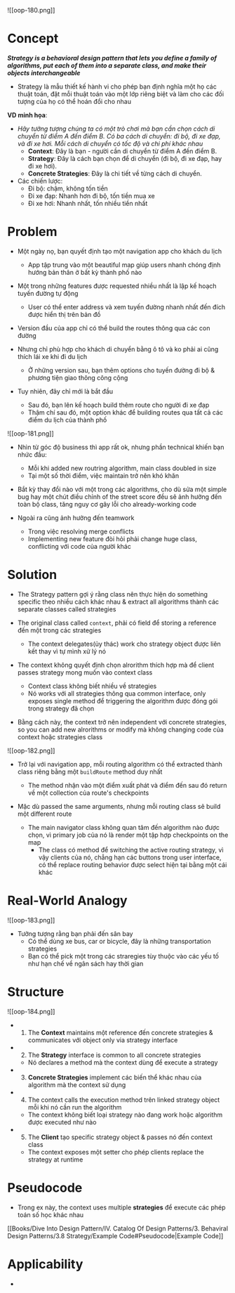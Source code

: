 
![[oop-180.png]]


# Concept

***Strategy is a behavioral design pattern that lets you define a family of algorithms, put each of them into a separate class, and make their objects interchangeable***

- Strategy là mẫu thiết kế hành vi cho phép bạn định nghĩa một họ các thuật toán, đặt mỗi thuật toán vào một lớp riêng biệt và làm cho các đối tượng của họ có thể hoán đổi cho nhau

 **VD minh họa**:
- *Hãy tưởng tượng chúng ta có một trò chơi mà bạn cần chọn cách di chuyển từ điểm A đến điểm B. Có ba cách di chuyển: đi bộ, đi xe đạp, và đi xe hơi. Mỗi cách di chuyển có tốc độ và chi phí khác nhau*
	- **Context**: Đây là bạn - người cần di chuyển từ điểm A đến điểm B.
	- **Strategy**: Đây là cách bạn chọn để di chuyển (đi bộ, đi xe đạp, hay đi xe hơi).
	- **Concrete Strategies**: Đây là chi tiết về từng cách di chuyển.
- Các chiến lược:
	- Đi bộ: chậm, không tốn tiền
	- Đi xe đạp: Nhanh hơn đi bộ, tốn tiền mua xe
	- Đi xe hơi: Nhanh nhất, tốn nhiều tiền nhất

# Problem

- Một ngày nọ, bạn quyết định tạo một navigation app cho khách du lịch
	- App tập trung vào một beautiful map giúp users nhanh chóng định hướng bản thân ở bất kỳ thành phố nào
- Một trong những features được requested nhiều nhất là lập kế hoạch tuyến đường tự động
	- User có thể enter address và xem tuyến đường nhanh nhất đến đích được hiển thị trên bản đồ
	
- Version đầu của app chỉ có thể build the routes thông qua các con đường
 - Nhưng chỉ phù hợp cho khách di chuyển bằng ô tô và ko phải ai cũng thích lái xe khi đi du lịch
	- Ở những version sau, bạn thêm options cho tuyến đường đi bộ & phương tiện giao thông công cộng
	
- Tuy nhiên, đây chỉ mới là bắt đầu
	- Sau đó, bạn lên kế hoạch build thêm route cho người đi xe đạp
	- Thậm chí sau đó, một option khác để building routes qua tất cả các điểm du lịch của thành phố
	

![[oop-181.png]]

- Nhìn từ góc độ business thì app rất ok, nhưng phần technical khiến bạn nhức đầu:
	- Mỗi khi added new routring algorithm, main class doubled in size
	- Tại một số thời điểm, việc maintain trở nên khó khăn
	
- Bắt kỳ thay đổi nào với một trong các algorithms, cho dù sửa một simple bug hay một chút điều chỉnh of the street score đều sẽ ảnh hưởng đến toàn bộ class, tăng nguy cơ gây lỗi cho already-working code

-  Ngoài ra cũng ảnh hưởng đến teamwork
	- Trong việc resolving merge conflicts
	- Implementing new feature đòi hỏi phải change huge class, conflicting với code của người khác

# Solution

- The Strategy pattern gợi ý rằng class nên thực hiện do something specific theo nhiều cách khác nhau & extract all algorithms thành các separate classes called strategies

- The original class called `context`, phải có field để storing a reference đến một trong các strategies 
	- The context delegates(ủy thác) work cho strategy object được liên kết thay vì tự mình xử lý nó

- The context không quyết định chọn alrorithm thích hợp mà để client passes strategy mong muốn vào context class
	- Context class không biết nhiều về strategies
	- Nó works với all strategies thông qua common interface, only exposes single method để triggering the algorithm được đóng gói trong strategy đã chọn
	
- Bằng cách này, the context trở nên independent với concrete strategies, so you can add new alrorithms or modify mà không changing code của context hoặc strategies class

![[oop-182.png]]

- Trở lại với navigation app, mỗi routing algorithm có thể extracted thành class riêng bằng một `buildRoute` method duy nhất
	- The method nhận vào một điểm xuất phát và điểm đến sau đó return về một collection của route's checkpoints
	
- Mặc dù passed the same arguments, nhưng mỗi routing class sẽ build một different route
	- The main navigator class không quan tâm đến algorithm nào được chọn, vì primary job của nó là render một tập hợp checkpoints on the map
		- The class có method để switching the active routing strategy, vì vậy clients của nó, chẳng hạn các buttons trong user interface, có thể replace routing behavior được select hiện tại bằng một cái khác
		
# Real-World Analogy

![[oop-183.png]]

- Tưởng tượng rằng bạn phải đến sân bay
	- Có thể dùng xe bus, car or bicycle, đây là những transportation strategies 
	- Bạn có thể pick một trong các straregies tùy thuộc vào các yếu tố như hạn chế về ngân sách hay thời gian

# Structure

![[oop-184.png]]

- 1. The **Context** maintains một reference đến concrete strategies & communicates với object only via strategy interface

- 2. The **Strategy** interface is common to all concrete strategies
	- Nó declares a method mà the context dùng để execute a strategy
	
- 3. **Concrete Strategies** implement các biến thể khác nhau của algorithm mà the context sử dụng

- 4. The context calls the execution method trên linked strategy object mỗi khi nó cần run the algorithm
	- The context không biết loại strategy nào đang work hoặc algorithm được executed như nào
	
- 5. The **Client** tạo specific strategy object & passes nó đến context class
	- The context exposes một setter cho phép clients replace the strategy at runtime
	
# Pseudocode

- Trong ex này, the context uses multiple **strategies** để execute các phép toán số học khác nhau

[[Books/Dive Into Design Pattern/IV. Catalog Of Design Patterns/3. Behaviral Design Patterns/3.8 Strategy/Example Code#Pseudocode|Example Code]]


# Applicability

- 








	









































		
		
		
		
		
		
		
		
		











